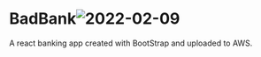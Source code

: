 # BadBank![2022-02-09](https://user-images.githubusercontent.com/88862050/153304240-9bed8d2d-5502-44ef-9b1b-e1a8aedb5463.png)
A react  banking app created with BootStrap and uploaded to AWS. 
